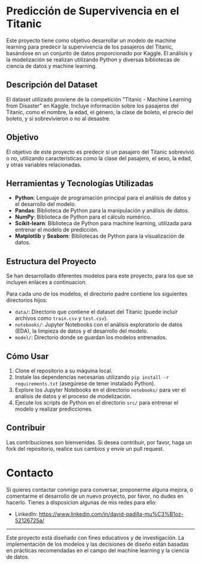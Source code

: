 # Predicción de Supervivencia en el Titanic

Este proyecto tiene como objetivo desarrollar un modelo de machine learning para predecir la supervivencia de los pasajeros del Titanic, basándose en un conjunto de datos proporcionado por Kaggle. El análisis y la modelización se realizan utilizando Python y diversas bibliotecas de ciencia de datos y machine learning.

## Descripción del Dataset

El dataset utilizado proviene de la competición "Titanic - Machine Learning from Disaster" en Kaggle. Incluye información sobre los pasajeros del Titanic, como el nombre, la edad, el género, la clase de boleto, el precio del boleto, y si sobrevivieron o no al desastre.

## Objetivo

El objetivo de este proyecto es predecir si un pasajero del Titanic sobrevivió o no, utilizando características como la clase del pasajero, el sexo, la edad, y otras variables relacionadas.

## Herramientas y Tecnologías Utilizadas

- **Python**: Lenguaje de programación principal para el análisis de datos y el desarrollo del modelo.
- **Pandas**: Biblioteca de Python para la manipulación y análisis de datos.
- **NumPy**: Biblioteca de Python para el cálculo numérico.
- **Scikit-learn**: Biblioteca de Python para machine learning, utilizada para entrenar el modelo de predicción.
- **Matplotlib** y **Seaborn**: Bibliotecas de Python para la visualización de datos.

## Estructura del Proyecto

Se han desarrollado diferentes modelos para este proyecto, para los que se incluyen enlaces a continuacion.


Para cada uno de los modelos, el directorio padre contiene los siguientes directorios hijos:

- `data/`: Directorio que contiene el dataset del Titanic (puede incluir archivos como `train.csv` y `test.csv`).
- `notebooks/`: Jupyter Notebooks con el análisis exploratorio de datos (EDA), la limpieza de datos y el desarrollo del modelo.
- `model/`: Directorio donde se guardan los modelos entrenados.

## Cómo Usar

1. Clone el repositorio a su máquina local.
2. Instale las dependencias necesarias utilizando `pip install -r requirements.txt` (asegúrese de tener instalado Python).
3. Explore los Jupyter Notebooks en el directorio `notebooks/` para ver el análisis de datos y el proceso de modelización.
4. Ejecute los scripts de Python en el directorio `src/` para entrenar el modelo y realizar predicciones.

## Contribuir

Las contribuciones son bienvenidas. Si desea contribuir, por favor, haga un fork del repositorio, realice sus cambios y envíe un pull request.

# Contacto

Si quieres contactar conmigo para conversar, proponerme alguna mejora, o comentarme el desarrollo de un nuevo proyecto, por favor, no dudes en hacerlo. Tienes a disposicion algunas de mis redes para ello:

* LinkedIn: https://www.linkedin.com/in/david-padilla-mu%C3%B1oz-52126725a/




---

Este proyecto está diseñado con fines educativos y de investigación. La implementación de los modelos y las decisiones de diseño están basadas en prácticas recomendadas en el campo del machine learning y la ciencia de datos.
